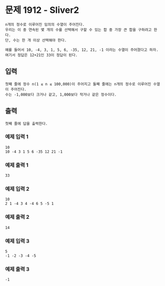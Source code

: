 # 문제 1912 - Sliver2
    n개의 정수로 이루어진 임의의 수열이 주어진다. 
    우리는 이 중 연속된 몇 개의 수를 선택해서 구할 수 있는 합 중 가장 큰 합을 구하려고 한다. 
    단, 수는 한 개 이상 선택해야 한다.
    
    예를 들어서 10, -4, 3, 1, 5, 6, -35, 12, 21, -1 이라는 수열이 주어졌다고 하자. 
    여기서 정답은 12+21인 33이 정답이 된다.

## 입력
    첫째 줄에 정수 n(1 ≤ n ≤ 100,000)이 주어지고 둘째 줄에는 n개의 정수로 이루어진 수열이 주어진다. 
    수는 -1,000보다 크거나 같고, 1,000보다 작거나 같은 정수이다.

## 출력
    첫째 줄에 답을 출력한다.

### 예제 입력 1
    10
    10 -4 3 1 5 6 -35 12 21 -1
### 예제 출력 1
    33
### 예제 입력 2
    10
    2 1 -4 3 4 -4 6 5 -5 1
### 예제 출력 2
    14
### 예제 입력 3
    5
    -1 -2 -3 -4 -5
### 예제 출력 3
    -1